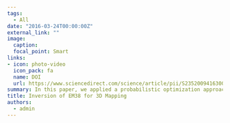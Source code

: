 ```yaml
---
tags:
  - All
date: "2016-03-24T00:00:00Z"
external_link: ""
image:
  caption: 
  focal_point: Smart
links:
- icon: photo-video
  icon_pack: fa
  name: DOI
  url: https://www.sciencedirect.com/science/article/pii/S235200941630027X?via%3Dihub
summary: In this paper, we applied a probabilistic optimization approach, namely DREAM, on Geonics EM38 data to explore the robustness of this approach for soil subsurface conductivity mapping. . 
title: Inversion of EM38 for 3D Mapping
authors: 
  - admin
---
```


